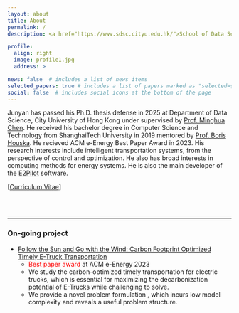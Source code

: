```yaml
---
layout: about
title: About
permalink: /
description: <a href="https://www.sdsc.cityu.edu.hk/">School of Data Science, City University of Hong Kong</a>. 

profile:
  align: right
  image: profile1.jpg
  address: >

news: false  # includes a list of news items
selected_papers: true # includes a list of papers marked as "selected={true}"
social: false  # includes social icons at the bottom of the page
---
```


Junyan has passed his Ph.D. thesis defense in 2025 at Department of Data Science, City University of Hong Kong under supervised by [Prof. Minghua Chen](https://www.mhchen.com). He received his bachelor degree in Computer Science and Technology from ShanghaiTech University in 2019 mentored by [Prof. Boris Houska](http://faculty.sist.shanghaitech.edu.cn/faculty/boris/). He recieved ACM e-Energy Best Paper Award in 2023. 
His research interests include intelligent transportation systems, from the perspective of control and optimization. He also has broad interests in computing methods for energy systems.
He is also the main developer of the [E2Pilot](https://www.e2pilots.com/) software.

<!-- I am following and working on the project: "Energy-Efficient Timely Transportation of Long-Haul Heavy-Duty Truck". Detailed descriptions and previous works can be found [here](https://www.mhchen.com/projects/trucking.html). 
From 2018 to 2019, I spent my senior year as a visiting student in the Department of EECS at UC Berkeley. 
-->

[<a href="{{ '/assets/pdf/CV/CV.pdf' | relative_url }}">Curriculum Vitae</a>]

<!-- [<a href="{{ '/assets/pdf/cfo.e-energy23.pdf' | relative_url }}">preprint</a>] 
-->

<br>
<br>

<hr>

### On-going project
- <a href="{{ '/projects/cfo' | relative_url }}">Follow the Sun and Go with the Wind: Carbon Footprint Optimized Timely E-Truck Transportation</a>
    - <span style="color:red">Best paper award</span> at ACM e-Energy 2023
    - We study the carbon-optimized timely transportation for electric trucks, which is essential for maximizing the decarbonization potential of E-Trucks while challenging to solve.
    - We provide a novel problem formulation , which incurs low model complexity and reveals a useful problem structure.

<!-- Default Statcounter code for personal webpage https://sujunyan.github.io/
<script type="text/javascript">
var sc_project=12891429; 
var sc_invisible=1; 
var sc_security="cb8394db"; 
</script>
<script type="text/javascript"
src="https://www.statcounter.com/counter/counter.js" async></script>
<noscript><div class="statcounter"><a title="Web Analytics Made Easy -
Statcounter" href="https://statcounter.com/" target="_blank"><img
class="statcounter" src="https://c.statcounter.com/12891429/0/cb8394db/1/"
alt="Web Analytics Made Easy - Statcounter"
referrerPolicy="no-referrer-when-downgrade"></a></div></noscript>
-->
<!-- End of Statcounter Code -->
